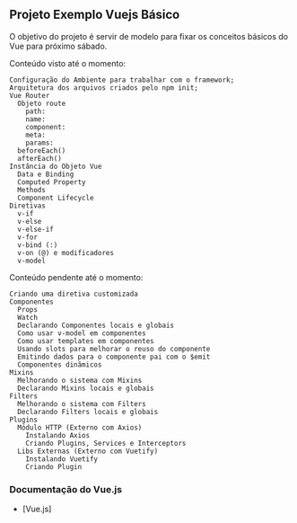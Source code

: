 ## Projeto Exemplo Vuejs Básico

O objetivo do projeto é servir de modelo para fixar os conceitos básicos do Vue para próximo sábado.

Conteúdo visto até o momento:
```
Configuração do Ambiente para trabalhar com o framework;
Arquitetura dos arquivos criados pelo npm init;
Vue Router
  Objeto route
    path:
    name:
    component:
    meta:
    params:
  beforeEach()
  afterEach()
Instância do Objeto Vue
  Data e Binding
  Computed Property
  Methods
  Component Lifecycle
Diretivas
  v-if
  v-else
  v-else-if
  v-for
  v-bind (:)
  v-on (@) e modificadores
  v-model
```

Conteúdo pendente até o momento:
```
Criando uma diretiva customizada
Componentes
  Props
  Watch
  Declarando Componentes locais e globais
  Como usar v-model em componentes
  Como usar templates em componentes
  Usando slots para melhorar o reuso do componente
  Emitindo dados para o componente pai com o $emit
  Componentes dinâmicos
Mixins
  Melhorando o sistema com Mixins
  Declarando Mixins locais e globais
Filters
  Melhorando o sistema com Filters
  Declarando Filters locais e globais
Plugins
  Módulo HTTP (Externo com Axios)
    Instalando Axios
    Criando Plugins, Services e Interceptors
  Libs Externas (Externo com Vuetify)
    Instalando Vuetify
    Criando Plugin
```

### Documentação do Vue.js

- [Vue.js]